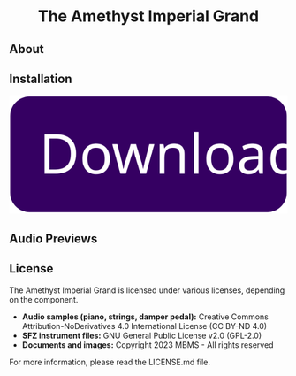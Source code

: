 <h1 align="center">The Amethyst Imperial Grand</h1>

## About


## Installation

[![Download](https://github.com/MyBlackMIDIScore/AmethystImperialGrand/raw/main/.Assets/Images/download_btn.svg)](https://github.com/MyBlackMIDIScore/AmethystImperialGrand/archive/refs/tags/2.0.zip)

## Audio Previews


## License

The Amethyst Imperial Grand is licensed under various licenses, depending on the component.

- **Audio samples (piano, strings, damper pedal):** Creative Commons Attribution-NoDerivatives 4.0 International License (CC BY-ND 4.0)
- **SFZ instrument files:** GNU General Public License v2.0 (GPL-2.0)
- **Documents and images:** Copyright 2023 MBMS - All rights reserved

For more information, please read the LICENSE.md file.
